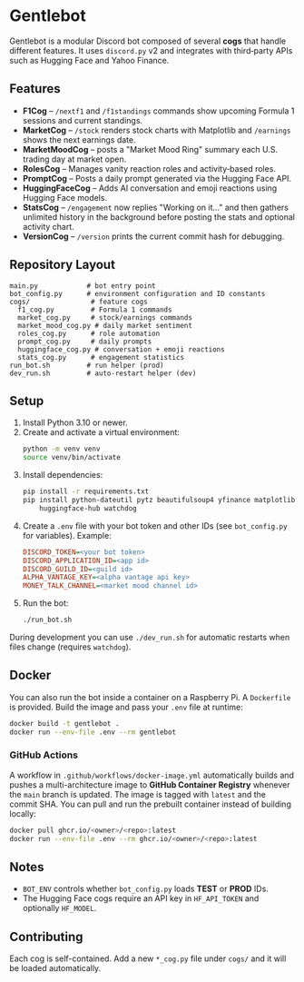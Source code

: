 # Gentlebot
Gentlebot is a modular Discord bot composed of several **cogs** that handle different features.  It uses `discord.py` v2 and integrates with third‑party APIs such as Hugging Face and Yahoo Finance.

## Features
- **F1Cog** – `/nextf1` and `/f1standings` commands show upcoming Formula 1 sessions and current standings.
- **MarketCog** – `/stock` renders stock charts with Matplotlib and `/earnings` shows the next earnings date.
- **MarketMoodCog** – posts a "Market Mood Ring" summary each U.S. trading day at market open.
- **RolesCog** – Manages vanity reaction roles and activity‑based roles.
- **PromptCog** – Posts a daily prompt generated via the Hugging Face API.
- **HuggingFaceCog** – Adds AI conversation and emoji reactions using Hugging Face models.
- **StatsCog** – `/engagement` now replies "Working on it..." and then gathers
  unlimited history in the background before posting the stats and optional
  activity chart.
- **VersionCog** – `/version` prints the current commit hash for debugging.

## Repository Layout
```
main.py            # bot entry point
bot_config.py      # environment configuration and ID constants
cogs/               # feature cogs
  f1_cog.py         # Formula 1 commands
  market_cog.py     # stock/earnings commands
  market_mood_cog.py # daily market sentiment
  roles_cog.py      # role automation
  prompt_cog.py     # daily prompts
  huggingface_cog.py # conversation + emoji reactions
  stats_cog.py      # engagement statistics
run_bot.sh         # run helper (prod)
dev_run.sh         # auto-restart helper (dev)
```

## Setup
1. Install Python 3.10 or newer.
2. Create and activate a virtual environment:
   ```bash
   python -m venv venv
   source venv/bin/activate
   ```
3. Install dependencies:
   ```bash
   pip install -r requirements.txt
   pip install python-dateutil pytz beautifulsoup4 yfinance matplotlib pandas \
       huggingface-hub watchdog
   ```
4. Create a `.env` file with your bot token and other IDs (see `bot_config.py` for variables).  Example:
   ```ini
   DISCORD_TOKEN=<your bot token>
   DISCORD_APPLICATION_ID=<app id>
   DISCORD_GUILD_ID=<guild id>
   ALPHA_VANTAGE_KEY=<alpha vantage api key>
   MONEY_TALK_CHANNEL=<market mood channel id>
   ```
5. Run the bot:
   ```bash
   ./run_bot.sh
   ```
During development you can use `./dev_run.sh` for automatic restarts when files change (requires `watchdog`).

## Docker
You can also run the bot inside a container on a Raspberry Pi. A `Dockerfile`
is provided. Build the image and pass your `.env` file at runtime:

```bash
docker build -t gentlebot .
docker run --env-file .env --rm gentlebot
```

### GitHub Actions
A workflow in `.github/workflows/docker-image.yml` automatically builds and
pushes a multi-architecture image to **GitHub Container Registry** whenever the
`main` branch is updated. The image is tagged with `latest` and the commit SHA.
You can pull and run the prebuilt container instead of building locally:

```bash
docker pull ghcr.io/<owner>/<repo>:latest
docker run --env-file .env --rm ghcr.io/<owner>/<repo>:latest
```

## Notes
- `BOT_ENV` controls whether `bot_config.py` loads **TEST** or **PROD** IDs.
- The Hugging Face cogs require an API key in `HF_API_TOKEN` and optionally `HF_MODEL`.

## Contributing
Each cog is self-contained. Add a new `*_cog.py` file under `cogs/` and it will be loaded automatically.
